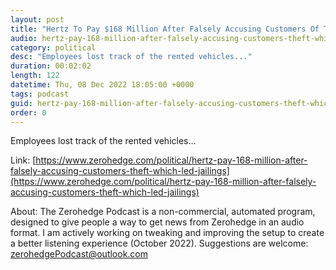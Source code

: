 ```yaml
---
layout: post
title: "Hertz To Pay $168 Million After Falsely Accusing Customers Of Theft Which Led To Jailings"
audio: hertz-pay-168-million-after-falsely-accusing-customers-theft-which-led-jailings-0
category: political
desc: "Employees lost track of the rented vehicles..."
duration: 00:02:02
length: 122
datetime: Thu, 08 Dec 2022 18:05:00 +0000
tags: podcast
guid: hertz-pay-168-million-after-falsely-accusing-customers-theft-which-led-jailings-0
order: 0
---
```

Employees lost track of the rented vehicles...

Link: [https://www.zerohedge.com/political/hertz-pay-168-million-after-falsely-accusing-customers-theft-which-led-jailings](https://www.zerohedge.com/political/hertz-pay-168-million-after-falsely-accusing-customers-theft-which-led-jailings)

About: The Zerohedge Podcast is a non-commercial, automated program, designed to give people a way to get news from Zerohedge in an audio format.  I am actively working on tweaking and improving the setup to create a better listening experience (October 2022).  Suggestions are welcome: [zerohedgePodcast@outlook.com](mailto:zerohedgePodcast@outlook.com)
